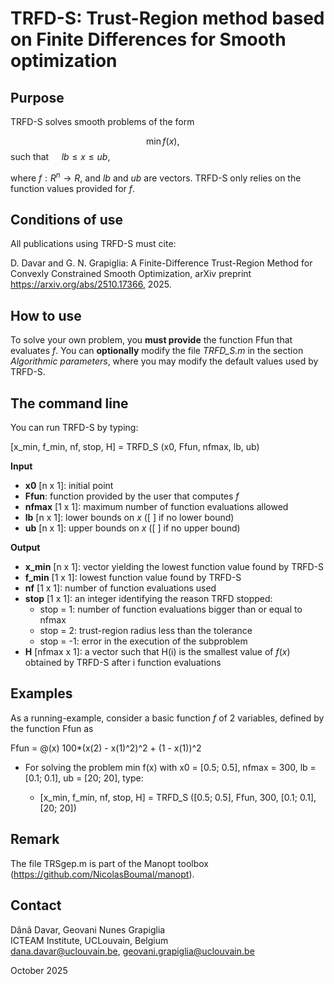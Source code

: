 # TRFD-S: Trust-Region method based on Finite Differences for Smooth optimization
## Purpose

TRFD-S solves smooth problems of the form

$$\min f(x), \quad$$ such that $\quad lb \leq x \leq ub$,

where $f:R^n \to R$, and $lb$ and $ub$ are vectors. TRFD-S only relies on the function values provided for $f$.

## Conditions of use

All publications using TRFD-S must cite:

D. Davar and G. N. Grapiglia: A Finite-Difference Trust-Region Method for Convexly Constrained Smooth Optimization, arXiv preprint https://arxiv.org/abs/2510.17366, 2025.

## How to use

To solve your own problem, you **must provide** the function Ffun that evaluates $f$. You can **optionally** modify the file _TRFD_S.m_ in the section _Algorithmic parameters_, where you may modify the default values used by TRFD-S.

## The command line 
 
You can run TRFD-S by typing:

[x_min, f_min, nf, stop, H] = TRFD_S (x0, Ffun, nfmax, lb, ub)

**Input**

- **x0** [n x 1]: initial point
- **Ffun**: function provided by the user that computes $f$
- **nfmax** [1 x 1]: maximum number of function evaluations allowed
- **lb** [n x 1]: lower bounds on $x$ ([ ] if no lower bound)
- **ub** [n x 1]: upper bounds on $x$ ([ ] if no upper bound)

**Output**

- **x_min** [n x 1]: vector yielding the lowest function value found by TRFD-S
- **f_min** [1 x 1]: lowest function value found by TRFD-S
- **nf** [1 x 1]: number of function evaluations used
- **stop** [1 x 1]: an integer identifying the reason TRFD stopped:
  - stop = 1: number of function evaluations bigger than or equal to nfmax
  - stop = 2: trust-region radius less than the tolerance
  - stop = -1: error in the execution of the subproblem
- **H** [nfmax x 1]: a vector such that H(i) is the smallest value of $f(x)$ obtained by TRFD-S after i function evaluations

## Examples

As a running-example, consider a basic function $f$ of 2 variables, defined by the function Ffun as

Ffun = @(x) 100*(x(2) - x(1)^2)^2 + (1 - x(1))^2

- For solving the problem min f(x) with x0 = [0.5; 0.5], nfmax = 300, lb = [0.1; 0.1], ub = [20; 20], type:

  - [x_min, f_min, nf, stop, H] = TRFD_S ([0.5; 0.5], Ffun, 300, [0.1; 0.1], [20; 20])

## Remark

The file TRSgep.m is part of the Manopt toolbox (https://github.com/NicolasBoumal/manopt).

## Contact

Dânâ Davar,  Geovani Nunes Grapiglia <br>
ICTEAM Institute, UCLouvain, Belgium <br>
dana.davar@uclouvain.be, geovani.grapiglia@uclouvain.be <br>

October 2025
